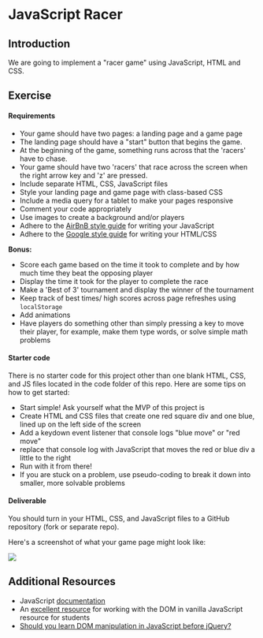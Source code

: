 

# JavaScript Racer

## Introduction

We are going to implement a "racer game" using JavaScript, HTML and CSS.  

## Exercise

#### Requirements

- Your game should have two pages: a landing page and a game page
- The landing page should have a "start" button that begins the game.
- At the beginning of the game, something runs across that the 'racers' have to chase.
- Your game should have two 'racers' that race across the screen when the right arrow key and 'z' are pressed.
- Include separate HTML, CSS, JavaScript files
- Style your landing page and game page with class-based CSS
- Include a media query for a tablet to make your pages responsive
- Comment your code appropriately
- Use images to create a background and/or players
- Adhere to the [AirBnB style guide](https://github.com/airbnb/javascript) for writing your JavaScript
- Adhere to the [Google style guide](https://google.github.io/styleguide/htmlcssguide.xml) for writing your HTML/CSS

**Bonus:**

- Score each game based on the time it took to complete and by how much time they beat the opposing player
- Display the time it took for the player to complete the race
- Make a 'Best of 3' tournament and display the winner of the tournament
- Keep track of best times/ high scores across page refreshes using `localStorage`
- Add animations
- Have players do something other than simply pressing a key to move their player, for example, make them type words, or solve simple math problems

#### Starter code

There is no starter code for this project other than one blank HTML, CSS, and JS files located in the code folder of this repo. Here are some tips on how to get started:

- Start simple! Ask yourself what the MVP of this project is
- Create HTML and CSS files that create one red square div and one blue, lined up on the left side of the screen
- Add a keydown event listener that console logs "blue move" or "red move"
- replace that console log with JavaScript that moves the red or blue div a little to the right
- Run with it from there!
- If you are stuck on a problem, use pseudo-coding to break it down into smaller, more solvable problems

#### Deliverable

You should turn in your HTML, CSS, and JavaScript files to a GitHub repository (fork or separate repo). 

Here's a screenshot of what your game page might look like:

![](assets/chicken.png)

## Additional Resources
- JavaScript [documentation](https://developer.mozilla.org/en-US/docs/Web/JavaScript)
- An [excellent resource](https://developer.mozilla.org/en-US/docs/Web/Events) for working with the DOM in vanilla JavaScript resource for students
- [Should you learn DOM manipulation in JavaScript before jQuery?](https://www.reddit.com/r/javascript/comments/3hpm1v/should_i_learn_dom_manipulation_with_raw/)
